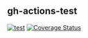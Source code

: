 ## gh-actions-test

[![test](https://github.com/sshilin/gh-actions-test/actions/workflows/test.yml/badge.svg)](https://github.com/sshilin/gh-actions-test/actions/workflows/test.yml)&nbsp;[![Coverage Status](https://coveralls.io/repos/github/sshilin/gh-actions-test/badge.svg?branch=test1)](https://coveralls.io/github/sshilin/gh-actions-test?branch=test1)&nbsp;